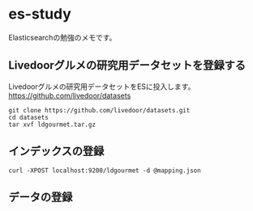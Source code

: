 # es-study #

Elasticsearchの勉強のメモです。

## Livedoorグルメの研究用データセットを登録する ##

Livedoorグルメの研究用データセットをESに投入します。
https://github.com/livedoor/datasets

```
git clone https://github.com/livedoor/datasets.git
cd datasets
tar xvf ldgourmet.tar.gz
```

## インデックスの登録 ##

```
curl -XPOST localhost:9200/ldgourmet -d @mapping.json
```

## データの登録 ##



